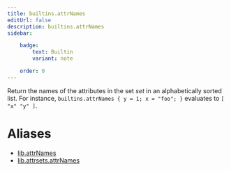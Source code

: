 ```yaml
---
title: builtins.attrNames
editUrl: false
description: builtins.attrNames
sidebar:

    badge:
        text: Builtin
        variant: note

    order: 0
---
```


Return the names of the attributes in the set *set* in an
alphabetically sorted list. For instance, `builtins.attrNames { y
= 1; x = "foo"; }` evaluates to `[ "x" "y" ]`.


# Aliases

- [lib.attrNames](/nix-doc-comments/reference/lib/lib-attrnames)
- [lib.attrsets.attrNames](/nix-doc-comments/reference/lib/attrsets/lib-attrsets-attrnames)


